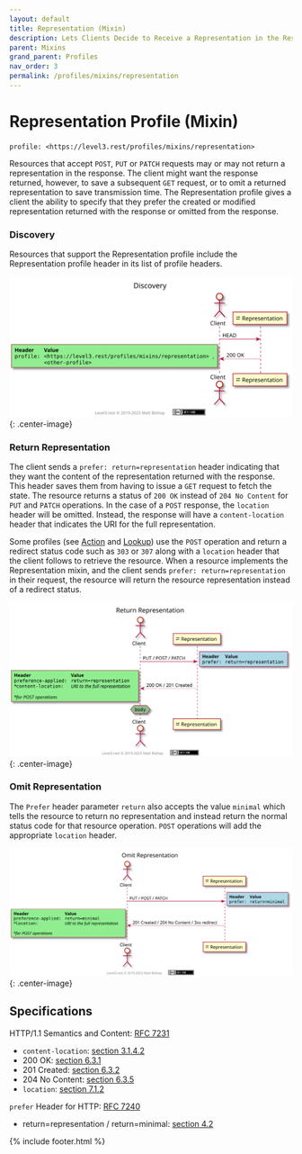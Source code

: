 ```yaml
---
layout: default
title: Representation (Mixin)
description: Lets Clients Decide to Receive a Representation in the Response
parent: Mixins
grand_parent: Profiles
nav_order: 3
permalink: /profiles/mixins/representation
---
```

# Representation Profile (Mixin)

```
profile: <https://level3.rest/profiles/mixins/representation>
```

Resources that accept `POST`, `PUT` or `PATCH` requests may or may not return a representation in the response. The client might want the response returned, however, to save a subsequent `GET` request, or to omit a returned representation to save transmission time. The Representation profile gives a client the ability to specify that they prefer the created or modified representation returned with the response or omitted from the response.

### Discovery

Resources that support the Representation profile include the Representation profile header in its list of profile headers.

![](representation/discovery.svg){: .center-image}

### Return Representation

The client sends a `prefer: return=representation` header indicating that they want the content of the representation returned with the response. This header saves them from having to issue a `GET` request to fetch the state. The resource returns a status of `200 OK` instead of `204 No Content` for `PUT` and `PATCH` operations. In the case of a `POST` response, the `location` header will be omitted. Instead, the response will have a `content-location` header that indicates the URI for the full representation. 

Some profiles (see [Action](./action.md) and [Lookup](./lookup.md)) use the `POST` operation and return a redirect status code such as `303` or `307` along with a `location` header that the client follows to retrieve the resource. When a resource implements the Representation mixin, and the client sends `prefer: return=representation` in their request, the resource will return the resource representation instead of a redirect status.

![](representation/return.svg){: .center-image}

### Omit Representation

The `Prefer` header parameter `return` also accepts the value `minimal`  which tells the resource to return no representation and instead return the normal status code for that resource operation. `POST` operations will add the appropriate `location` header. 

![](representation/minimal.svg){: .center-image}



## Specifications

HTTP/1.1 Semantics and Content: [RFC 7231](https://tools.ietf.org/html/rfc7231)

- `content-location`: [section 3.1.4.2](https://datatracker.ietf.org/doc/html/rfc7231#section-3.1.4.2)
- 200 OK: [section 6.3.1](https://tools.ietf.org/html/rfc7231#section-6.3.1)
- 201 Created: [section 6.3.2](https://tools.ietf.org/html/rfc7231#section-6.3.2)
- 204 No Content: [section 6.3.5](https://tools.ietf.org/html/rfc7231#section-6.3.5)
- `location`: [section 7.1.2](https://tools.ietf.org/html/rfc7231#section-7.1.2)

`prefer` Header for HTTP: [RFC 7240](https://tools.ietf.org/html/rfc7240)

- return=representation / return=minimal: [section 4.2](https://tools.ietf.org/html/rfc7240#section-4.2)

{% include footer.html %}
